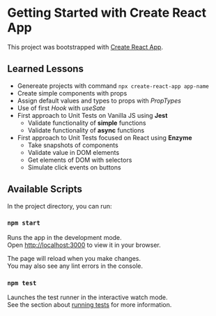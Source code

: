 # Getting Started with Create React App

This project was bootstrapped with [Create React App](https://github.com/facebook/create-react-app).

## Learned Lessons

- Genereate projects with command `npx create-react-app app-name`
- Create simple components with props
- Assign default values and types to props with *PropTypes*
- Use of first *Hook* with *useSate*
- First approach to Unit Tests on Vanilla JS using **Jest**
    - Validate functionality of **simple** functions
    - Validate functionality of **async** functions
- First approach to Unit Tests focused on React using **Enzyme**
    - Take snapshots of components
    - Validate value in DOM elements
    - Get elements of DOM with selectors
    - Simulate click events on buttons

## Available Scripts

In the project directory, you can run:

### `npm start`

Runs the app in the development mode.\
Open [http://localhost:3000](http://localhost:3000) to view it in your browser.

The page will reload when you make changes.\
You may also see any lint errors in the console.

### `npm test`

Launches the test runner in the interactive watch mode.\
See the section about [running tests](https://facebook.github.io/create-react-app/docs/running-tests) for more information.